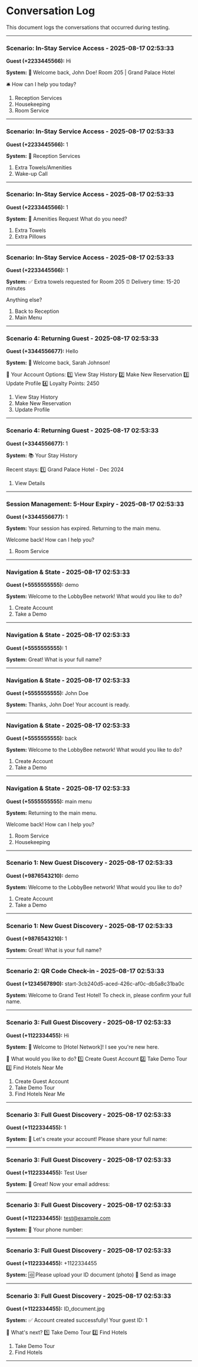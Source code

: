 # Conversation Log

This document logs the conversations that occurred during testing.

---

### Scenario: In-Stay Service Access - 2025-08-17 02:53:33

**Guest (+2233445566):** Hi

**System:** 🏨 Welcome back, John Doe!
Room 205 | Grand Palace Hotel

🛎️ How can I help you today?
1. Reception Services
2. Housekeeping
3. Room Service

---

### Scenario: In-Stay Service Access - 2025-08-17 02:53:33

**Guest (+2233445566):** 1

**System:** 🏨 Reception Services
1. Extra Towels/Amenities
2. Wake-up Call

---

### Scenario: In-Stay Service Access - 2025-08-17 02:53:33

**Guest (+2233445566):** 1

**System:** 🛁 Amenities Request
What do you need?
1. Extra Towels
2. Extra Pillows

---

### Scenario: In-Stay Service Access - 2025-08-17 02:53:33

**Guest (+2233445566):** 1

**System:** ✅ Extra towels requested for Room 205
⏰ Delivery time: 15-20 minutes

Anything else?
1. Back to Reception
2. Main Menu

---

### Scenario 4: Returning Guest - 2025-08-17 02:53:33

**Guest (+3344556677):** Hello

**System:** 👋 Welcome back, Sarah Johnson!

🏨 Your Account Options:
1️⃣ View Stay History
2️⃣ Make New Reservation
3️⃣ Update Profile
4️⃣ Loyalty Points: 2450
1. View Stay History
2. Make New Reservation
3. Update Profile

---

### Scenario 4: Returning Guest - 2025-08-17 02:53:33

**Guest (+3344556677):** 1

**System:** 📚 Your Stay History

Recent stays:
1️⃣ Grand Palace Hotel - Dec 2024
1. View Details

---

### Session Management: 5-Hour Expiry - 2025-08-17 02:53:33

**Guest (+3344556677):** 1

**System:** Your session has expired. Returning to the main menu.

Welcome back! How can I help you?
1. Room Service

---

### Navigation & State - 2025-08-17 02:53:33

**Guest (+5555555555):** demo

**System:** Welcome to the LobbyBee network! What would you like to do?
1. Create Account
2. Take a Demo

---

### Navigation & State - 2025-08-17 02:53:33

**Guest (+5555555555):** 1

**System:** Great! What is your full name?

---

### Navigation & State - 2025-08-17 02:53:33

**Guest (+5555555555):** John Doe

**System:** Thanks, John Doe! Your account is ready.

---

### Navigation & State - 2025-08-17 02:53:33

**Guest (+5555555555):** back

**System:** Welcome to the LobbyBee network! What would you like to do?
1. Create Account
2. Take a Demo

---

### Navigation & State - 2025-08-17 02:53:33

**Guest (+5555555555):** main menu

**System:** Returning to the main menu.

Welcome back! How can I help you?
1. Room Service
2. Housekeeping

---

### Scenario 1: New Guest Discovery - 2025-08-17 02:53:33

**Guest (+9876543210):** demo

**System:** Welcome to the LobbyBee network! What would you like to do?
1. Create Account
2. Take a Demo

---

### Scenario 1: New Guest Discovery - 2025-08-17 02:53:33

**Guest (+9876543210):** 1

**System:** Great! What is your full name?

---

### Scenario 2: QR Code Check-in - 2025-08-17 02:53:33

**Guest (+1234567890):** start-3cb240d5-aced-426c-af0c-db5a8c31ba0c

**System:** Welcome to Grand Test Hotel! To check in, please confirm your full name.

---

### Scenario 3: Full Guest Discovery - 2025-08-17 02:53:33

**Guest (+1122334455):** Hi

**System:** 👋 Welcome to [Hotel Network]! I see you're new here.

🏨 What would you like to do?
1️⃣ Create Guest Account
2️⃣ Take Demo Tour
3️⃣ Find Hotels Near Me
1. Create Guest Account
2. Take Demo Tour
3. Find Hotels Near Me

---

### Scenario 3: Full Guest Discovery - 2025-08-17 02:53:33

**Guest (+1122334455):** 1

**System:** 📝 Let's create your account!
Please share your full name:

---

### Scenario 3: Full Guest Discovery - 2025-08-17 02:53:33

**Guest (+1122334455):** Test User

**System:** 📧 Great! Now your email address:

---

### Scenario 3: Full Guest Discovery - 2025-08-17 02:53:33

**Guest (+1122334455):** test@example.com

**System:** 📱 Your phone number:

---

### Scenario 3: Full Guest Discovery - 2025-08-17 02:53:33

**Guest (+1122334455):** +1122334455

**System:** 🆔 Please upload your ID document (photo)
📸 Send as image

---

### Scenario 3: Full Guest Discovery - 2025-08-17 02:53:33

**Guest (+1122334455):** ID_document.jpg

**System:** ✅ Account created successfully!
Your guest ID: 1

🏨 What's next?
1️⃣ Take Demo Tour
2️⃣ Find Hotels
1. Take Demo Tour
2. Find Hotels

---

